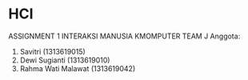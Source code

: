 # HCI
ASSIGNMENT 1 INTERAKSI MANUSIA KMOMPUTER
TEAM J
Anggota:
1. Savitri (1313619015)
2. Dewi Sugianti (1313619010)
3. Rahma Wati Malawat (1313619042)

